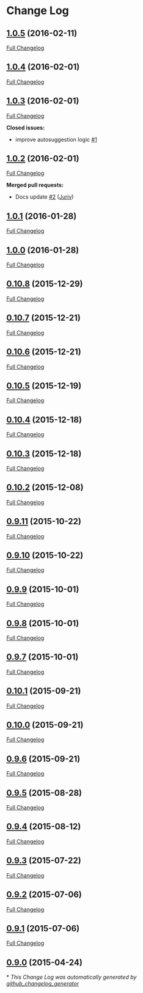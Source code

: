 # Change Log

## [1.0.5](https://github.com/Ramotion/reel-search/tree/1.0.5) (2016-02-11)
[Full Changelog](https://github.com/Ramotion/reel-search/compare/1.0.4...1.0.5)

## [1.0.4](https://github.com/Ramotion/reel-search/tree/1.0.4) (2016-02-01)
[Full Changelog](https://github.com/Ramotion/reel-search/compare/1.0.3...1.0.4)

## [1.0.3](https://github.com/Ramotion/reel-search/tree/1.0.3) (2016-02-01)
[Full Changelog](https://github.com/Ramotion/reel-search/compare/1.0.2...1.0.3)

**Closed issues:**

- improve autosuggestion logic [\#1](https://github.com/Ramotion/reel-search/issues/1)

## [1.0.2](https://github.com/Ramotion/reel-search/tree/1.0.2) (2016-02-01)
[Full Changelog](https://github.com/Ramotion/reel-search/compare/1.0.1...1.0.2)

**Merged pull requests:**

- Docs update [\#2](https://github.com/Ramotion/reel-search/pull/2) ([Juriv](https://github.com/Juriv))

## [1.0.1](https://github.com/Ramotion/reel-search/tree/1.0.1) (2016-01-28)
[Full Changelog](https://github.com/Ramotion/reel-search/compare/1.0.0...1.0.1)

## [1.0.0](https://github.com/Ramotion/reel-search/tree/1.0.0) (2016-01-28)
[Full Changelog](https://github.com/Ramotion/reel-search/compare/0.10.8...1.0.0)

## [0.10.8](https://github.com/Ramotion/reel-search/tree/0.10.8) (2015-12-29)
[Full Changelog](https://github.com/Ramotion/reel-search/compare/0.10.7...0.10.8)

## [0.10.7](https://github.com/Ramotion/reel-search/tree/0.10.7) (2015-12-21)
[Full Changelog](https://github.com/Ramotion/reel-search/compare/0.10.6...0.10.7)

## [0.10.6](https://github.com/Ramotion/reel-search/tree/0.10.6) (2015-12-21)
[Full Changelog](https://github.com/Ramotion/reel-search/compare/0.10.5...0.10.6)

## [0.10.5](https://github.com/Ramotion/reel-search/tree/0.10.5) (2015-12-19)
[Full Changelog](https://github.com/Ramotion/reel-search/compare/0.10.4...0.10.5)

## [0.10.4](https://github.com/Ramotion/reel-search/tree/0.10.4) (2015-12-18)
[Full Changelog](https://github.com/Ramotion/reel-search/compare/0.10.3...0.10.4)

## [0.10.3](https://github.com/Ramotion/reel-search/tree/0.10.3) (2015-12-18)
[Full Changelog](https://github.com/Ramotion/reel-search/compare/0.10.2...0.10.3)

## [0.10.2](https://github.com/Ramotion/reel-search/tree/0.10.2) (2015-12-08)
[Full Changelog](https://github.com/Ramotion/reel-search/compare/0.9.11...0.10.2)

## [0.9.11](https://github.com/Ramotion/reel-search/tree/0.9.11) (2015-10-22)
[Full Changelog](https://github.com/Ramotion/reel-search/compare/0.9.10...0.9.11)

## [0.9.10](https://github.com/Ramotion/reel-search/tree/0.9.10) (2015-10-22)
[Full Changelog](https://github.com/Ramotion/reel-search/compare/0.9.9...0.9.10)

## [0.9.9](https://github.com/Ramotion/reel-search/tree/0.9.9) (2015-10-01)
[Full Changelog](https://github.com/Ramotion/reel-search/compare/0.9.8...0.9.9)

## [0.9.8](https://github.com/Ramotion/reel-search/tree/0.9.8) (2015-10-01)
[Full Changelog](https://github.com/Ramotion/reel-search/compare/0.9.7...0.9.8)

## [0.9.7](https://github.com/Ramotion/reel-search/tree/0.9.7) (2015-10-01)
[Full Changelog](https://github.com/Ramotion/reel-search/compare/0.10.1...0.9.7)

## [0.10.1](https://github.com/Ramotion/reel-search/tree/0.10.1) (2015-09-21)
[Full Changelog](https://github.com/Ramotion/reel-search/compare/0.10.0...0.10.1)

## [0.10.0](https://github.com/Ramotion/reel-search/tree/0.10.0) (2015-09-21)
[Full Changelog](https://github.com/Ramotion/reel-search/compare/0.9.6...0.10.0)

## [0.9.6](https://github.com/Ramotion/reel-search/tree/0.9.6) (2015-09-21)
[Full Changelog](https://github.com/Ramotion/reel-search/compare/0.9.5...0.9.6)

## [0.9.5](https://github.com/Ramotion/reel-search/tree/0.9.5) (2015-08-28)
[Full Changelog](https://github.com/Ramotion/reel-search/compare/0.9.4...0.9.5)

## [0.9.4](https://github.com/Ramotion/reel-search/tree/0.9.4) (2015-08-12)
[Full Changelog](https://github.com/Ramotion/reel-search/compare/0.9.3...0.9.4)

## [0.9.3](https://github.com/Ramotion/reel-search/tree/0.9.3) (2015-07-22)
[Full Changelog](https://github.com/Ramotion/reel-search/compare/0.9.2...0.9.3)

## [0.9.2](https://github.com/Ramotion/reel-search/tree/0.9.2) (2015-07-06)
[Full Changelog](https://github.com/Ramotion/reel-search/compare/0.9.1...0.9.2)

## [0.9.1](https://github.com/Ramotion/reel-search/tree/0.9.1) (2015-07-06)
[Full Changelog](https://github.com/Ramotion/reel-search/compare/0.9.0...0.9.1)

## [0.9.0](https://github.com/Ramotion/reel-search/tree/0.9.0) (2015-04-24)


\* *This Change Log was automatically generated by [github_changelog_generator](https://github.com/skywinder/Github-Changelog-Generator)*